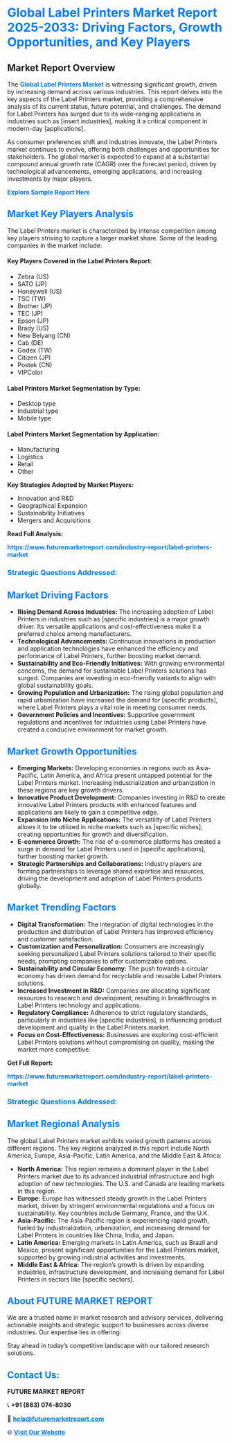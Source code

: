 <h1 style="color: #007BFF;">Global Label Printers Market Report 2025-2033: Driving Factors, Growth Opportunities, and Key Players</h1>

<section id="overview">
<h2>Market Report Overview</h2>
<p>The <a href="https://www.futuremarketreport.com/industry-report/label-printers-market" style="color: #007BFF; text-decoration: none;"><strong>Global Label Printers Market</strong></a> is witnessing significant growth, driven by increasing demand across various industries. This report delves into the key aspects of the Label Printers market, providing a comprehensive analysis of its current status, future potential, and challenges. The demand for Label Printers has surged due to its wide-ranging applications in industries such as [insert industries], making it a critical component in modern-day [applications].</p>
<p>As consumer preferences shift and industries innovate, the Label Printers market continues to evolve, offering both challenges and opportunities for stakeholders. The global market is expected to expand at a substantial compound annual growth rate (CAGR) over the forecast period, driven by technological advancements, emerging applications, and increasing investments by major players.</p>
</section>

<section id="overview">
<p><a href="https://www.futuremarketreport.com/request-sample/reportId=61188" style="color: #007BFF; text-decoration: none;"><strong>Explore Sample Report Here</strong></a></p>
</section>

<section id="key-players">
<h2 style="color: #007BFF;">Market Key Players Analysis</h2>
<p>The Label Printers market is characterized by intense competition among key players striving to capture a larger market share. Some of the leading companies in the market include:</p>
<h4>Key Players Covered in the Label Printers Report:</h4>
<ul><li>Zebra (US)</li><li>SATO (JP)</li><li>Honeywell (US)</li><li>TSC (TW)</li><li>Brother (JP)</li><li>TEC (JP)</li><li>Epson (JP)</li><li>Brady (US)</li><li>New Beiyang (CN)</li><li>Cab (DE)</li><li>Godex (TW)</li><li>Citizen (JP)</li><li>Postek (CN)</li><li>VIPColor</li></ul>
<h4>Label Printers Market Segmentation by Type:</h4>
<ul><li>Desktop type</li><li>Industrial type</li><li>Mobile type</li></ul>

<h4>Label Printers Market Segmentation by Application:</h4>
<ul><li>Manufacturing</li><li>Logistics</li><li>Retail</li><li>Other</li></ul>
<p><strong>Key Strategies Adopted by Market Players:</strong></p>
<ul>
<li>Innovation and R&D</li>
<li>Geographical Expansion</li>
<li>Sustainability Initiatives</li>
<li>Mergers and Acquisitions</li>
</ul>
</section>

<section>
<p><strong>Read Full Analysis: </strong></p><a href="https://www.futuremarketreport.com/industry-report/label-printers-market" style="color: #007BFF; text-decoration: none;"><strong>https://www.futuremarketreport.com/industry-report/label-printers-market</strong></a>
<h3 style="color: #007BFF;">Strategic Questions Addressed:</h3>
</section>

<section id="driving-factors">
<h2 style="color: #007BFF;">Market Driving Factors</h2>
<ul>
<li><strong>Rising Demand Across Industries:</strong> The increasing adoption of Label Printers in industries such as [specific industries] is a major growth driver. Its versatile applications and cost-effectiveness make it a preferred choice among manufacturers.</li>
<li><strong>Technological Advancements:</strong> Continuous innovations in production and application technologies have enhanced the efficiency and performance of Label Printers, further boosting market demand.</li>
<li><strong>Sustainability and Eco-Friendly Initiatives:</strong> With growing environmental concerns, the demand for sustainable Label Printers solutions has surged. Companies are investing in eco-friendly variants to align with global sustainability goals.</li>
<li><strong>Growing Population and Urbanization:</strong> The rising global population and rapid urbanization have increased the demand for [specific products], where Label Printers plays a vital role in meeting consumer needs.</li>
<li><strong>Government Policies and Incentives:</strong> Supportive government regulations and incentives for industries using Label Printers have created a conducive environment for market growth.</li>
</ul>
</section>

<section id="growth-opportunities">
<h2 style="color: #007BFF;">Market Growth Opportunities</h2>
<ul>
<li><strong>Emerging Markets:</strong> Developing economies in regions such as Asia-Pacific, Latin America, and Africa present untapped potential for the Label Printers market. Increasing industrialization and urbanization in these regions are key growth drivers.</li>
<li><strong>Innovative Product Development:</strong> Companies investing in R&D to create innovative Label Printers products with enhanced features and applications are likely to gain a competitive edge.</li>
<li><strong>Expansion into Niche Applications:</strong> The versatility of Label Printers allows it to be utilized in niche markets such as [specific niches], creating opportunities for growth and diversification.</li>
<li><strong>E-commerce Growth:</strong> The rise of e-commerce platforms has created a surge in demand for Label Printers used in [specific applications], further boosting market growth.</li>
<li><strong>Strategic Partnerships and Collaborations:</strong> Industry players are forming partnerships to leverage shared expertise and resources, driving the development and adoption of Label Printers products globally.</li>
</ul>
</section>

<section id="trending-factors">
<h2 style="color: #007BFF;">Market Trending Factors</h2>
<ul>
<li><strong>Digital Transformation:</strong> The integration of digital technologies in the production and distribution of Label Printers has improved efficiency and customer satisfaction.</li>
<li><strong>Customization and Personalization:</strong> Consumers are increasingly seeking personalized Label Printers solutions tailored to their specific needs, prompting companies to offer customizable options.</li>
<li><strong>Sustainability and Circular Economy:</strong> The push towards a circular economy has driven demand for recyclable and reusable Label Printers solutions.</li>
<li><strong>Increased Investment in R&D:</strong> Companies are allocating significant resources to research and development, resulting in breakthroughs in Label Printers technology and applications.</li>
<li><strong>Regulatory Compliance:</strong> Adherence to strict regulatory standards, particularly in industries like [specific industries], is influencing product development and quality in the Label Printers market.</li>
<li><strong>Focus on Cost-Effectiveness:</strong> Businesses are exploring cost-efficient Label Printers solutions without compromising on quality, making the market more competitive.</li>
</ul>
</section>

<section>
<p><strong>Get Full Report: </strong></p><a href="https://www.futuremarketreport.com/industry-report/label-printers-market" style="color: #007BFF; text-decoration: none;"><strong>https://www.futuremarketreport.com/industry-report/label-printers-market</strong></a>
<h3 style="color: #007BFF;">Strategic Questions Addressed:</h3>
</section>


<section id="regional-analysis">
<h2 style="color: #007BFF;">Market Regional Analysis</h2>
<p>The global Label Printers market exhibits varied growth patterns across different regions. The key regions analyzed in this report include North America, Europe, Asia-Pacific, Latin America, and the Middle East & Africa:</p>
<ul>
<li><strong>North America:</strong> This region remains a dominant player in the Label Printers market due to its advanced industrial infrastructure and high adoption of new technologies. The U.S. and Canada are leading markets in this region.</li>
<li><strong>Europe:</strong> Europe has witnessed steady growth in the Label Printers market, driven by stringent environmental regulations and a focus on sustainability. Key countries include Germany, France, and the U.K.</li>
<li><strong>Asia-Pacific:</strong> The Asia-Pacific region is experiencing rapid growth, fueled by industrialization, urbanization, and increasing demand for Label Printers in countries like China, India, and Japan.</li>
<li><strong>Latin America:</strong> Emerging markets in Latin America, such as Brazil and Mexico, present significant opportunities for the Label Printers market, supported by growing industrial activities and investments.</li>
<li><strong>Middle East & Africa:</strong> The region’s growth is driven by expanding industries, infrastructure development, and increasing demand for Label Printers in sectors like [specific sectors].</li>
</ul>
</section>

<footer>
<h2 style="color: #007BFF;">About FUTURE MARKET REPORT</h2>
<p>We are a trusted name in market research and advisory services, delivering actionable insights and strategic support to businesses across diverse industries. Our expertise lies in offering:</p>

<p>Stay ahead in today’s competitive landscape with our tailored research solutions.</p>

<h2 style="color: #007BFF;">Contact Us:</h2>
<p><strong>FUTURE MARKET REPORT</strong></p>
<p>📞 <strong>+91 (883) 074-8030</strong></p>
<p>📧 <strong><a href="mailto:help@futuremarketreport.com" style="color: #007BFF;">help@futuremarketreport.com</a></strong></p>
<p>🌐 <strong><a href="https://www.futuremarketreport.com/" style="color: #007BFF;">Visit Our Website</a></strong></p>
</footer>